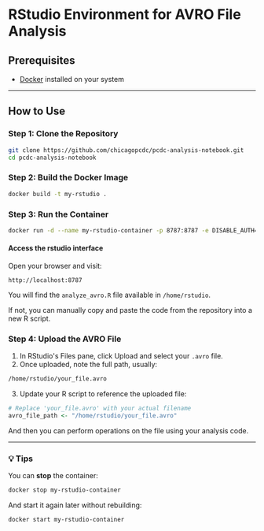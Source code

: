 # RStudio Environment for AVRO File Analysis

## Prerequisites

- [Docker](https://www.docker.com/) installed on your system

---

##  How to Use

### Step 1: Clone the Repository

```bash
git clone https://github.com/chicagopcdc/pcdc-analysis-notebook.git
cd pcdc-analysis-notebook
```

### Step 2: Build the Docker Image

```bash
docker build -t my-rstudio .
```

### Step 3: Run the Container

```bash
docker run -d --name my-rstudio-container -p 8787:8787 -e DISABLE_AUTH=true my-rstudio
```

#### Access the rstudio interface

Open your browser and visit:

```
http://localhost:8787
```

You will find the `analyze_avro.R` file available in `/home/rstudio`.

If not, you can manually copy and paste the code from the repository into a new R script.


### Step 4: Upload the AVRO File

1. In RStudio's Files pane, click Upload and select your `.avro` file.
2. Once uploaded, note the full path, usually:

```bash
/home/rstudio/your_file.avro
```
3. Update your R script to reference the uploaded file:

```r
# Replace 'your_file.avro' with your actual filename
avro_file_path <- "/home/rstudio/your_file.avro"
```
And then you can perform operations on the file using your analysis code.

---

### 💡 Tips

You can **stop** the container:

```bash
docker stop my-rstudio-container
```

And start it again later without rebuilding:

```bash
docker start my-rstudio-container
```